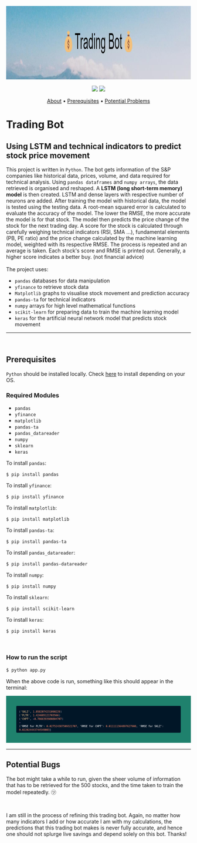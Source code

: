 <img src="https://github.com/HJH-08/Trading-Bot/blob/main/Trading%20Bot%20Banner.png" width='1200' height = '200'>
<br>

<p align="center">
    <img src="https://img.shields.io/github/last-commit/hjh-08/Trading-Bot" />
    <img src="https://img.shields.io/github/repo-size/hjh-08/Trading-Bot">
<p>


<p align="center">
  <a href="#trading-bot">About</a> •
  <a href="#prerequisites">Prerequisites</a> •
  <a href="#potential-bugs">Potential Problems</a> 
</p>

# Trading Bot

## Using LSTM and technical indicators to predict stock price movement

This project is written in `Python`. The bot gets information of the S&P companies like historical data, prices, volume, and data required for technical analysis. Using `pandas dataframes` and `numpy arrays`, the data retrieved is organised and reshaped. A **LSTM (long short-term memory) model** is then created. LSTM and dense layers with respective number of neurons are added. After training the model with historical data, the model is tested using the testing data. A root-mean squared error is calculated to evaluate the accuracy of the model. The lower the RMSE, the more accurate the model is for that stock. The model then predicts the price change of the stock for the next trading day. A score for the stock is calculated through carefully weighing technical indicators (RSI, SMA ...), fundamental elements (PB, PE ratio) and the price change calculated by the machine learning model, weighted with its respective RMSE. The process is repeated and an average is taken. Each stock's score and RMSE is printed out. Generally, a higher score indicates a better buy. (not financial advice)<br>  
The project uses:

* `pandas` databases for data manipulation
* `yfinance` to retrieve stock data
* `Matplotlib` graphs to visualise stock movement and prediction accuracy
* `pandas-ta` for technical indicators
* `numpy` arrays for high level mathematical functions
* `scikit-learn` for preparing data to train the machine learning model
* `keras` for the artificial neural network model that predicts stock movement

___
<br>
     
## Prerequisites
       
`Python` should be installed locally. Check [here](https://www.python.org/downloads/) to install depending on your OS.

### Required Modules
- `pandas`
- `yfinance`
- `matplotlib`
- `pandas-ta`
- `pandas_datareader`
- `numpy`
- `sklearn`
- `keras`


To install `pandas`:
```
$ pip install pandas
```


To install `yfinance`: 
```
$ pip install yfinance
```

To install `matplotlib`:
```
$ pip install matplotlib
```

To install `pandas-ta`:
```
$ pip install pandas-ta
```

To install `pandas_datareader`:
```
$ pip install pandas-datareader
```

To install `numpy`:
```
$ pip install numpy
```

To install `sklearn`:
```
$ pip install scikit-learn
```

To install `keras`:
```
$ pip install keras
```

<br>

### How to run the script
``` bash
$ python app.py
```
When the above code is run, something like this should appear in the terminal:
<br>

![Terminal when code is run](https://github.com/HJH-08/Trading-Bot/blob/main/Trading%20bot%20output.png)
<br>

___

## Potential Bugs

The bot might take a while to run, given the sheer volume of information that has to be retrieved for the 500 stocks, and the time taken to train the model repeatedly. ㋡ 

<br>

I am still in the process of refining this trading bot. Again, no matter how many indicators I add or how accurate I am with my calculations, the predictions that this trading bot makes is never fully accurate, and hence one should not splurge live savings and depend solely on this bot. Thanks!